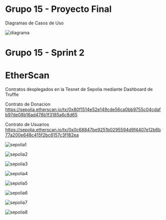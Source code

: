 # Grupo 15 - Proyecto Final

Diagramas de Casos de Uso

![diagrama](m9_project.jpg)

# Grupo 15 - Sprint 2

  
# EtherScan

Contratos desplegados en la Tesnet de Sepolia mediante Dashboard de Truffle

Contrato de Donacion
https://sepolia.etherscan.io/tx/0x80f1514e52e149cde56ca0bb9755c04cdafb97de08b16ad478b1f3185a6c8d65

Contrato de Usuarios
https://sepolia.etherscan.io/tx/0x0c68847be9251b0295594d9f4407e12b6b77a200e648c415f2bc6157c3f182ea


![sepolia1](sepolia1.png)

![sepolia2](sepolia2.png)

![sepolia3](sepolia3.png)

![sepolia4](sepolia4.png)

![sepolia5](sepolia5.png)

![sepolia6](sepolia6.png)

![sepolia7](sepolia7.png)

![sepolia8](sepolia8.png)

